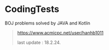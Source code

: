 # CodingTests

BOJ problems solved by JAVA and Kotlin


> https://www.acmicpc.net/user/hanhb1011
>
> last update : 18.2.24.